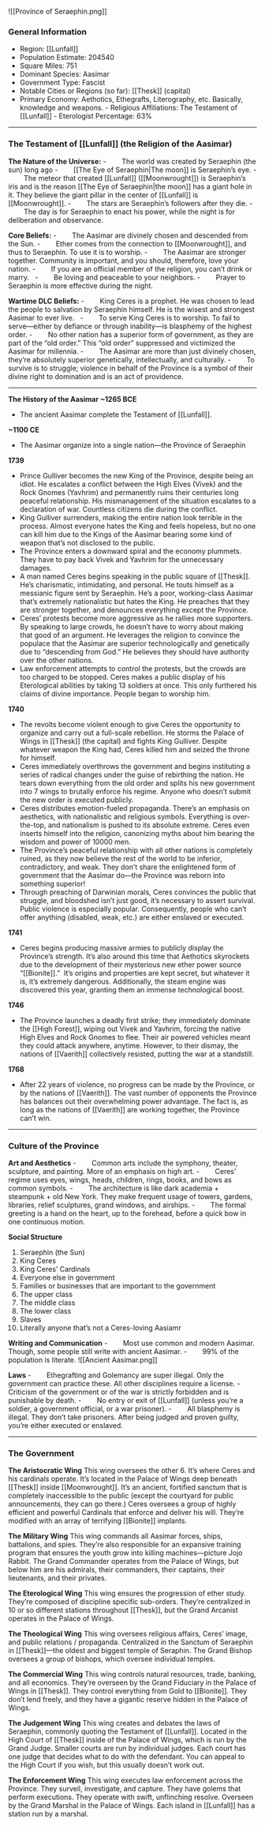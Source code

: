 ![[Province of Seraephin.png]]

### General Information
- Region: [[Lunfall]]
- Population Estimate: 204540
- Square Miles: 751
- Dominant Species: Aasimar
- Government Type: Fascist
- Notable Cities or Regions (so far): [[Thesk]] (capital)
- Primary Economy: Aethotics, Ethegrafts, Literography, etc. Basically, knowledge and weapons.
- Religious Affiliations: The Testament of [[Lunfall]]
- Eterologist Percentage: 63%




---
### The Testament of [[Lunfall]] (the Religion of the Aasimar)
**The Nature of the Universe:**
-        The world was created by Seraephin (the sun) long ago
-        [[The Eye of Seraephin|The moon]] is Seraephin’s eye.
-        The meteor that created [[Lunfall]] ([[Moonwrought]]) is Seraephin’s iris and is the reason [[The Eye of Seraephin|the moon]] has a giant hole in it. They believe the giant pillar in the center of [[Lunfall]] is [[Moonwrought]].
-        The stars are Seraephin’s followers after they die.
-        The day is for Seraephin to enact his power, while the night is for deliberation and observance.

**Core Beliefs:**
-        The Aasimar are divinely chosen and descended from the Sun.
-        Ether comes from the connection to [[Moonwrought]], and thus to Seraephin. To use it is to worship.
-        The Aasimar are stronger together. Community is important, and you should, therefore, love your nation.
-        If you are an official member of the religion, you can’t drink or marry.  
-        Be loving and peaceable to your neighbors.
-        Prayer to Seraephin is more effective during the night.  

**Wartime DLC Beliefs:**
-        King Ceres is a prophet. He was chosen to lead the people to salvation by Seraephin himself. He is the wisest and strongest Aasimar to ever live.  
-        To serve King Ceres is to worship. To fail to serve—either by defiance or through inability—is blasphemy of the highest order.
-        No other nation has a superior form of government, as they are part of the “old order.” This “old order” suppressed and victimized the Aasimar for millennia.
-        The Aasimar are more than just divinely chosen, they’re absolutely superior genetically, intellectually, and culturally.
-        To survive is to struggle; violence in behalf of the Province is a symbol of their divine right to domination and is an act of providence.




---
**The History of the Aasimar**
**~1265 BCE**
- The ancient Aasimar complete the Testament of [[Lunfall]].

**~1100 CE**
- The Aasimar organize into a single nation—the Province of Seraephin

**1739**
- Prince Gulliver becomes the new King of the Province, despite being an idiot. He escalates a conflict between the High Elves (Vivek) and the Rock Gnomes (Yavhrim) and permanently ruins their centuries long peaceful relationship. His mismanagement of the situation escalates to a declaration of war. Countless citizens die during the conflict.
- King Gulliver surrenders, making the entire nation look terrible in the process. Almost everyone hates the King and feels hopeless, but no one can kill him due to the Kings of the Aasimar bearing some kind of weapon that’s not disclosed to the public.
- The Province enters a downward spiral and the economy plummets. They have to pay back Vivek and Yavhrim for the unnecessary damages.
- A man named Ceres begins speaking in the public square of [[Thesk]]. He’s charismatic, intimidating, and personal. He touts himself as a messianic figure sent by Seraephin. He’s a poor, working-class Aasimar that’s extremely nationalistic but hates the King. He preaches that they are stronger together, and denounces everything except the Province.
-  Ceres’ protests become more aggressive as he rallies more supporters. By speaking to large crowds, he doesn’t have to worry about making that good of an argument. He leverages the religion to convince the populace that the Aasimar are superior technologically and genetically due to “descending from God.” He believes they should have authority over the other nations.
- Law enforcement attempts to control the protests, but the crowds are too charged to be stopped. Ceres makes a public display of his Eterological abilities by taking 13 soldiers at once. This only furthered his claims of divine importance. People began to worship him.

**1740**
- The revolts become violent enough to give Ceres the opportunity to organize and carry out a full-scale rebellion. He storms the Palace of Wings in [[Thesk]] (the capital) and fights King Gulliver. Despite whatever weapon the King had, Ceres killed him and seized the throne for himself.
- Ceres immediately overthrows the government and begins instituting a series of radical changes under the guise of rebirthing the nation. He tears down everything from the old order and splits his new government into 7 wings to brutally enforce his regime. Anyone who doesn’t submit the new order is executed publicly.
- Ceres distributes emotion-fueled propaganda. There’s an emphasis on aesthetics, with nationalistic and religious symbols. Everything is over-the-top, and nationalism is pushed to its absolute extreme. Ceres even inserts himself into the religion, canonizing myths about him bearing the wisdom and power of 10000 men.
- The Province’s peaceful relationship with all other nations is completely ruined, as they now believe the rest of the world to be inferior, contradictory, and weak. They don’t share the enlightened form of government that the Aasimar do—the Province was reborn into something superior!
- Through preaching of Darwinian morals, Ceres convinces the public that struggle, and bloodshed isn’t just good, it’s necessary to assert survival. Public violence is especially popular. Consequently, people who can’t offer anything (disabled, weak, etc.) are either enslaved or executed.

**1741**
- Ceres begins producing massive armies to publicly display the Province’s strength. It’s also around this time that Aethotics skyrockets due to the development of their mysterious new ether power source “[[Bionite]].”  It’s origins and properties are kept secret, but whatever it is, it’s extremely dangerous. Additionally, the steam engine was discovered this year, granting them an immense technological boost.

**1746**
- The Province launches a deadly first strike; they immediately dominate the [[High Forest]], wiping out Vivek and Yavhrim, forcing the native High Elves and Rock Gnomes to flee. Their air powered vehicles meant they could attack anywhere, anytime. However, to their dismay, the nations of [[Vaerith]] collectively resisted, putting the war at a standstill.

**1768**
- After 22 years of violence, no progress can be made by the Province, or by the nations of [[Vaerith]]. The vast number of opponents the Province has balances out their overwhelming power advantage. The fact is, as long as the nations of [[Vaerith]] are working together, the Province can’t win.




---
### Culture of the Province
**Art and Aesthetics**
-        Common arts include the symphony, theater, sculpture, and painting. More of an emphasis on high art.
-        Ceres’ regime uses eyes, wings, heads, children, rings, books, and bows as common symbols.
-        The architecture is like dark academia + steampunk + old New York. They make frequent usage of towers, gardens, libraries, relief sculptures, grand windows, and airships.
-        The formal greeting is a hand on the heart, up to the forehead, before a quick bow in one continuous motion.

**Social Structure**
1. Seraephin (the Sun)
2. King Ceres
3. King Ceres’ Cardinals
4. Everyone else in government
5. Families or businesses that are important to the government
6. The upper class
7. The middle class
8. The lower class
9. Slaves
10. Literally anyone that’s not a Ceres-loving Aasiamr

**Writing and Communication**
-        Most use common and modern Aasimar. Though, some people still write with ancient Aasimar.
-        99% of the population is literate.
![[Ancient Aasimar.png]]

**Laws**
-        Ethegrafting and Golemancy are super illegal. Only the government can practice these. All other disciplines require a license.
-        Criticism of the government or of the war is strictly forbidden and is punishable by death.
-        No entry or exit of [[Lunfall]] (unless you’re a soldier, a government official, or a war prisoner).
-        All blasphemy is illegal.
They don’t take prisoners. After being judged and proven guilty, you’re either executed or enslaved.




---
### The Government
**The Aristocratic Wing**
This wing oversees the other 6. It’s where Ceres and his cardinals operate. It’s located in the Palace of Wings deep beneath [[Thesk]] inside [[Moonwrought]]. It’s an ancient, fortified sanctum that is completely inaccessible to the public (except the courtyard for public announcements, they can go there.) Ceres oversees a group of highly efficient and powerful Cardinals that enforce and deliver his will. They’re modified with an array of terrifying [[Bionite]] implants.

**The Military Wing**
This wing commands all Aasimar forces, ships, battalions, and spies. They’re also responsible for an expansive training program that ensures the youth grow into killing machines—picture Jojo Rabbit. The Grand Commander operates from the Palace of Wings, but below him are his admirals, their commanders, their captains, their lieutenants, and their privates.

**The Eterological Wing**
This wing ensures the progression of ether study. They’re composed of discipline specific sub-orders. They’re centralized in 10 or so different stations throughout [[Thesk]], but the Grand Arcanist operates in the Palace of Wings.

**The Theological Wing**
This wing oversees religious affairs, Ceres’ image, and public relations / propaganda. Centralized in the Sanctum of Seraephin in [[Thesk]]—the oldest and biggest temple of Seraphin. The Grand Bishop oversees a group of bishops, which oversee individual temples.

**The Commercial Wing**
This wing controls natural resources, trade, banking, and all economics. They’re overseen by the Grand Fiduciary in the Palace of Wings in [[Thesk]]. They control everything from Gold to [[Bionite]]. They don’t lend freely, and they have a gigantic reserve hidden in the Palace of Wings.

**The Judgement Wing**
This wing creates and debates the laws of Seraephin, commonly quoting the Testament of [[Lunfall]]. Located in the High Court of [[Thesk]] inside of the Palace of Wings, which is run by the Grand Judge. Smaller courts are run by individual judges. Each court has one judge that decides what to do with the defendant. You can appeal to the High Court if you wish, but this usually doesn’t work out.

**The Enforcement Wing**
This wing executes law enforcement across the Province. They surveil, investigate, and capture. They have golems that perform executions. They operate with swift, unflinching resolve. Overseen by the Grand Marshal in the Palace of Wings. Each island in [[Lunfall]] has a station run by a marshal. 
